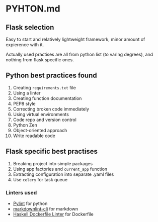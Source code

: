 # PYHTON.md

## Flask selection

Easy to start and relatively lightweight framework,
minor amount of expierence with it.

Actually used practises are all from python list (to varing degrees),
and nothing from flask specific ones.

## Python best practices found

1. Creating `requirements.txt` file
2. Using a linter
3. Creating function documentation
4. PEP8 style
5. Correcting broken code immediately
6. Using virtual environments
7. Code repo and version control
8. Python Zen
9. Object-oriented approach
10. Write readable code

## Flask specific best practises

1. Breaking project into simple packages
2. Using app factories and `current_app` function
3. Extracting configuration into separate .yaml files
4. Use `celery` for task queue

### Linters used

* [Pylint](https://www.pylint.org/) for python
* [markdownlint-cli](https://github.com/igorshubovych/markdownlint-cli) for markdown
* [Haskell Dockerfile Linter](https://github.com/hadolint/hadolint) for Dockerfile